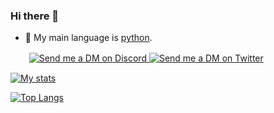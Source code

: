 ### Hi there 👋
- 🏫 My main language is [python](https://python.org).
<p>ㅤㅤ
  <a href="https://discord.com/users/507911095734763521" target="_blank">
    <img src="https://img.shields.io/badge/-Discord-5865F2?style=for-the-badge&logo=discord&logoColor=white" alt="Send me a DM on Discord">
  </a>
  <a href="https://www.twitter.com/eplogx/" target="_blank">
    <img src="https://img.shields.io/badge/-Twitter-9cf?style=for-the-badge&logo=Twitter&logoColor=white" alt="Send me a DM on Twitter">
  </a>
</p>


[![My stats](https://github-readme-stats.vercel.app/api?username=EPLOGx&theme=algolia&show_icons=true)](https://github.com/anuraghazra/github-readme-stats)

[![Top Langs](https://github-readme-stats.vercel.app/api/top-langs/?username=EPLOGx&theme=algolia&show_icons=true)](https://github.com/anuraghazra/github-readme-stats)
